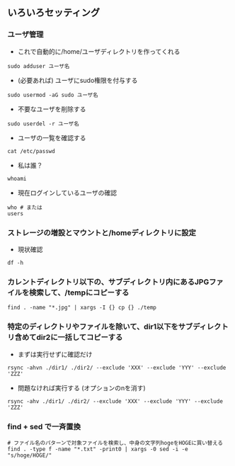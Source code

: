 ## いろいろセッティング
### ユーザ管理
- これで自動的に/home/ユーザディレクトリを作ってくれる
```
sudo adduser ユーザ名
```

- (必要あれば) ユーザにsudo権限を付与する
```
sudo usermod -aG sudo ユーザ名
```

- 不要なユーザを削除する
```
sudo userdel -r ユーザ名
```
- ユーザの一覧を確認する
```
cat /etc/passwd
```

- 私は誰？
```
whoami
```

- 現在ログインしているユーザの確認
```
who # または
users
```

### ストレージの増設とマウントと/homeディレクトリに設定
- 現状確認
```
df -h
```

### カレントディレクトリ以下の、サブディレクトリ内にあるJPGファイルを検索して、/tempにコピーする
```
find . -name "*.jpg" | xargs -I {} cp {} ./temp
```

### 特定のディレクトリやファイルを除いて、dir1以下をサブディレクトリ含めてdir2に一括してコピーする
- まずは実行せずに確認だけ
```
rsync -ahvn ./dir1/ ./dir2/ --exclude 'XXX' --exclude 'YYY' --exclude 'ZZZ'
```
- 問題なければ実行する (オプションのnを消す)
```
rsync -ahv ./dir1/ ./dir2/ --exclude 'XXX' --exclude 'YYY' --exclude 'ZZZ'
```

### find + sed で一斉置換
```
# ファイル名のパターンで対象ファイルを検索し、中身の文字列hogeをHOGEに買い替える
find . -type f -name "*.txt" -print0 | xargs -0 sed -i -e "s/hoge/HOGE/"
```
